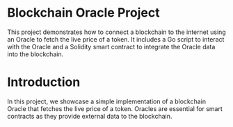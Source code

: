 # Blockchain Oracle Project

This project demonstrates how to connect a blockchain to the internet using an Oracle to fetch the live price of a token. It includes a Go script to interact with the Oracle and a Solidity smart contract to integrate the Oracle data into the blockchain.

# Introduction

In this project, we showcase a simple implementation of a blockchain Oracle that fetches the live price of a token. Oracles are essential for smart contracts as they provide external data to the blockchain.
